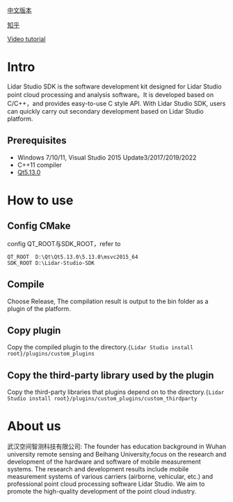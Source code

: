 
[中文版本](README_CN.md)

[知乎](https://zhuanlan.zhihu.com/p/504083964)

[Video tutorial](https://www.bilibili.com/video/BV1bC411h7rL/?spm_id_from=333.337.search-card.all.click&vd_source=0f3856461d10e6a4d57fd99cf05a7fca)

# Intro
Lidar Studio SDK is the software development kit designed for Lidar Studio point cloud processing and analysis software。It is developed based on C/C++，and provides easy-to-use C style API. With Lidar Studio SDK, users can quickly carry out secondary development based on Lidar Studio platform.

## Prerequisites
* Windows 7/10/11, Visual Studio 2015 Update3/2017/2019/2022
* C++11 compiler
* [Qt5.13.0](https://download.qt.io/archive/qt/5.13/5.13.0/)


# How to use
## Config CMake
config QT_ROOT与SDK_ROOT，refer to

    QT_ROOT  D:\Qt\Qt5.13.0\5.13.0\msvc2015_64
	SDK_ROOT D:\Lidar-Studio-SDK

## Compile
Choose Release, The compilation result is output to the bin folder as a plugin of the platform.

## Copy plugin
Copy the compiled plugin to the directory.`{Lidar Studio install root}/plugins/custom_plugins`

## Copy the third-party library used by the plugin
Copy the third-party libraries that plugins depend on to the directory.`{Lidar Studio install root}/plugins/custom_plugins/custom_thirdparty`

# About us
武汉空间智测科技有限公司: The founder has education background in Wuhan university remote sensing and Beihang University,focus on the research and development of the hardware and software of mobile measurement systems. The research and development results include mobile measurement systems of various carriers (airborne, vehicular, etc.) and professional point cloud processing software Lidar Studio. We aim to promote the high-quality development of the point cloud industry.






